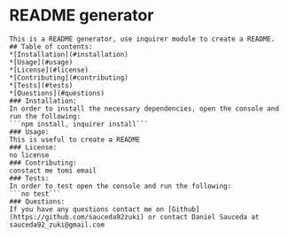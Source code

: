 # README generator
    
    This is a README generator, use inquirer module to create a README.
    ## Table of contents:
    *[Installation](#installation)
    *[Usage](#usage)
    *[License](#license)
    *[Contributing](#contributing)
    *[Tests](#tests)
    *[Questions](#questions)
    ### Installation:
    In order to install the necessary dependencies, open the console and run the following:
    ```npm install, inquirer install```
    ### Usage:
    This is useful to create a README
    ### License:
    no license
    ### Contributing:
    constact me tomi email
    ### Tests:
    In order to test open the console and run the following:
    ```no test```
    ### Questions:
    If you have any questions contact me on [Github](https://github.com/sauceda92zuki) or contact Daniel Sauceda at sauceda92_zuki@gmail.com
      